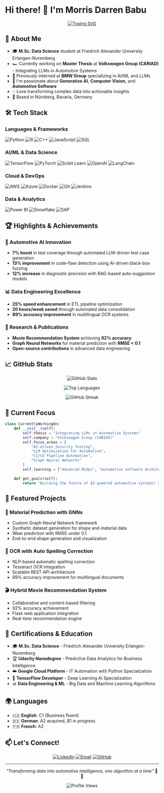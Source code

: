 # Hi there! 👋 I'm Morris Darren Babu

<div align="center">
  
[![Typing SVG](https://readme-typing-svg.herokuapp.com?font=Fira+Code&pause=1000&color=2196F3&center=true&vCenter=true&width=435&lines=AI%2FData+Specialist+%F0%9F%A4%96;Machine+Learning+Engineer+%F0%9F%93%8A;Automotive+Software+Developer+%F0%9F%9A%97;Always+learning+new+things+%F0%9F%93%9A)](https://git.io/typing-svg)

</div>

## 🚀 About Me

- 🎓 **M.Sc. Data Science** student at Friedrich Alexander University Erlangen-Nuremberg
- 🏎️ Currently working on **Master Thesis** at **Volkswagen Group (CARIAD)** - Integrating LLMs in Automotive Systems
- 🔬 Previously interned at **BMW Group** specializing in AI/ML and LLMs
- 🌱 I'm passionate about **Generative AI**, **Computer Vision**, and **Automotive Software**
- 💡 Love transforming complex data into actionable insights
- 📍 Based in Nürnberg, Bavaria, Germany

## 🛠️ Tech Stack

### Languages & Frameworks
![Python](https://img.shields.io/badge/Python-3776AB?style=for-the-badge&logo=python&logoColor=white)
![R](https://img.shields.io/badge/R-276DC3?style=for-the-badge&logo=r&logoColor=white)
![C++](https://img.shields.io/badge/C++-00599C?style=for-the-badge&logo=cplusplus&logoColor=white)
![JavaScript](https://img.shields.io/badge/JavaScript-F7DF1E?style=for-the-badge&logo=javascript&logoColor=black)
![SQL](https://img.shields.io/badge/SQL-4479A1?style=for-the-badge&logo=mysql&logoColor=white)

### AI/ML & Data Science
![TensorFlow](https://img.shields.io/badge/TensorFlow-FF6F00?style=for-the-badge&logo=tensorflow&logoColor=white)
![PyTorch](https://img.shields.io/badge/PyTorch-EE4C2C?style=for-the-badge&logo=pytorch&logoColor=white)
![Scikit Learn](https://img.shields.io/badge/scikit_learn-F7931E?style=for-the-badge&logo=scikit-learn&logoColor=white)
![OpenAI](https://img.shields.io/badge/OpenAI-412991?style=for-the-badge&logo=openai&logoColor=white)
![LangChain](https://img.shields.io/badge/LangChain-121212?style=for-the-badge&logo=chainlink&logoColor=white)

### Cloud & DevOps
![AWS](https://img.shields.io/badge/AWS-FF9900?style=for-the-badge&logo=amazonaws&logoColor=white)
![Azure](https://img.shields.io/badge/Microsoft_Azure-0078D4?style=for-the-badge&logo=microsoft-azure&logoColor=white)
![Docker](https://img.shields.io/badge/Docker-2496ED?style=for-the-badge&logo=docker&logoColor=white)
![Git](https://img.shields.io/badge/Git-F05032?style=for-the-badge&logo=git&logoColor=white)
![Jenkins](https://img.shields.io/badge/Jenkins-D24939?style=for-the-badge&logo=jenkins&logoColor=white)

### Data & Analytics
![Power BI](https://img.shields.io/badge/PowerBI-F2C811?style=for-the-badge&logo=powerbi&logoColor=white)
![Snowflake](https://img.shields.io/badge/Snowflake-29B5E8?style=for-the-badge&logo=snowflake&logoColor=white)
![SAP](https://img.shields.io/badge/SAP-0FAAFF?style=for-the-badge&logo=sap&logoColor=white)

## 🏆 Highlights & Achievements

### 🚗 Automotive AI Innovation
- **7% boost** in test coverage through automated LLM-driven test case generation
- **13% improvement** in code-flaw detection using AI-driven black-box fuzzing
- **12% increase** in diagnostic precision with RAG-based auto-suggestion models

### 📊 Data Engineering Excellence
- **25% speed enhancement** in ETL pipeline optimization
- **20 hours/week saved** through automated data consolidation
- **89% accuracy improvement** in multilingual OCR systems

### 🎯 Research & Publications
- **Movie Recommendation System** achieving **92% accuracy**
- **Graph Neural Networks** for material prediction with **RMSE < 0.1**
- **Open-source contributions** in advanced data engineering

## 📈 GitHub Stats

<div align="center">
  
![GitHub Stats](https://github-readme-stats.vercel.app/api?username=DARREN-2000&show_icons=true&theme=tokyonight&hide_border=true)

![Top Languages](https://github-readme-stats.vercel.app/api/top-langs/?username=DARREN-2000&layout=compact&theme=tokyonight&hide_border=true)

![GitHub Streak](https://github-readme-streak-stats.herokuapp.com/?user=DARREN-2000&theme=tokyonight&hide_border=true)

</div>

## 🔬 Current Focus

```python
class CurrentlyWorkingOn:
    def __init__(self):
        self.thesis = "Integrating LLMs in Automotive Systems"
        self.company = "Volkswagen Group (CARIAD)"
        self.focus_areas = [
            "AI-driven Security Testing",
            "LLM Optimization for Automotive",
            "CI/CD Pipeline Automation",
            "Graph Neural Networks"
        ]
        self.learning = ["Advanced MLOps", "Automotive Software Architecture"]
    
    def get_goals(self):
        return "Building the future of AI-powered automotive systems! 🚗🤖"
```

## 🌟 Featured Projects

### 🧠 Material Prediction with GNNs
- Custom Graph Neural Network framework
- Synthetic dataset generation for shape and material data
- Wear prediction with RMSE under 0.1
- End-to-end shape generation and visualization

### 📝 OCR with Auto Spelling Correction
- NLP-based automatic spelling correction
- Tesseract OCR integration
- Scalable REST API architecture
- 89% accuracy improvement for multilingual documents

### 🎬 Hybrid Movie Recommendation System
- Collaborative and content-based filtering
- 92% accuracy achievement
- Flask web application integration
- Real-time recommendation engine

## 🏅 Certifications & Education

- 🎓 **M.Sc. Data Science** - Friedrich Alexander University Erlangen-Nuremberg
- 🏆 **Udacity Nanodegree** - Predictive Data Analytics for Business Intelligence
- ☁️ **Google Cloud Platform** - IT Automation with Python Specialization
- 🤖 **TensorFlow Developer** - Deep Learning AI Specialization
- 📊 **Data Engineering & ML** - Big Data and Machine Learning Algorithms

## 🌍 Languages

- 🇺🇸 **English**: C1 (Business fluent)
- 🇩🇪 **German**: A2 acquired, B1 in progress
- 🇫🇷 **French**: A2

## 📫 Let's Connect!

<div align="center">

[![LinkedIn](https://img.shields.io/badge/LinkedIn-0077B5?style=for-the-badge&logo=linkedin&logoColor=white)](https://linkedin.com/in/morrisdarrenbabu)
[![Email](https://img.shields.io/badge/Email-D14836?style=for-the-badge&logo=gmail&logoColor=white)](mailto:morrisdarren357@gmail.com)
[![GitHub](https://img.shields.io/badge/GitHub-100000?style=for-the-badge&logo=github&logoColor=white)](https://github.com/DARREN-2000)

</div>

---

<div align="center">
  
*"Transforming data into automotive intelligence, one algorithm at a time"* 🚗✨

![Profile Views](https://komarev.com/ghpvc/?username=DARREN-2000&color=blueviolet&style=for-the-badge)

</div>
